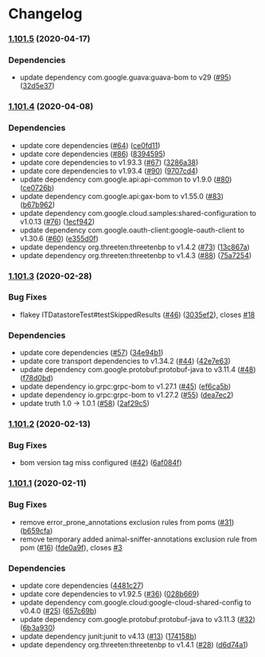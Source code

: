 # Changelog

### [1.101.5](https://www.github.com/googleapis/java-datastore/compare/v1.101.4...v1.101.5) (2020-04-17)


### Dependencies

* update dependency com.google.guava:guava-bom to v29 ([#95](https://www.github.com/googleapis/java-datastore/issues/95)) ([32d5e37](https://www.github.com/googleapis/java-datastore/commit/32d5e37f244969ba980cd94a8eaa8165b368ebc6))

### [1.101.4](https://www.github.com/googleapis/java-datastore/compare/v1.101.3...v1.101.4) (2020-04-08)


### Dependencies

* update core dependencies ([#64](https://www.github.com/googleapis/java-datastore/issues/64)) ([ce0fd11](https://www.github.com/googleapis/java-datastore/commit/ce0fd116dbc5de69ae4526d95cd8014eaf2da1a0))
* update core dependencies ([#86](https://www.github.com/googleapis/java-datastore/issues/86)) ([8394595](https://www.github.com/googleapis/java-datastore/commit/83945955b6bc6f915d321d190a2b6349fa52b597))
* update core dependencies to v1.93.3 ([#67](https://www.github.com/googleapis/java-datastore/issues/67)) ([3286a38](https://www.github.com/googleapis/java-datastore/commit/3286a38b3f4176f0b83a9a4230fba2c431c86047))
* update core dependencies to v1.93.4 ([#90](https://www.github.com/googleapis/java-datastore/issues/90)) ([9707cd4](https://www.github.com/googleapis/java-datastore/commit/9707cd41ac0b43bee048bb2386ab2484ced0e57b))
* update dependency com.google.api:api-common to v1.9.0 ([#80](https://www.github.com/googleapis/java-datastore/issues/80)) ([ce0726b](https://www.github.com/googleapis/java-datastore/commit/ce0726ba9ded67f48c4c11403f4f59b0dc30a5b7))
* update dependency com.google.api:gax-bom to v1.55.0 ([#83](https://www.github.com/googleapis/java-datastore/issues/83)) ([b67b962](https://www.github.com/googleapis/java-datastore/commit/b67b962d0883433ae9aea909886aa5b5d988e78c))
* update dependency com.google.cloud.samples:shared-configuration to v1.0.13 ([#76](https://www.github.com/googleapis/java-datastore/issues/76)) ([1ecf942](https://www.github.com/googleapis/java-datastore/commit/1ecf942228f963b947732381e44b0a25a4d24d6b))
* update dependency com.google.oauth-client:google-oauth-client to v1.30.6 ([#60](https://www.github.com/googleapis/java-datastore/issues/60)) ([e355d0f](https://www.github.com/googleapis/java-datastore/commit/e355d0f8ac86601099d8d3570f786d5a3880b968))
* update dependency org.threeten:threetenbp to v1.4.2 ([#73](https://www.github.com/googleapis/java-datastore/issues/73)) ([13c867a](https://www.github.com/googleapis/java-datastore/commit/13c867a4135ae024d0eb6af602ee50daf8ad30ff))
* update dependency org.threeten:threetenbp to v1.4.3 ([#88](https://www.github.com/googleapis/java-datastore/issues/88)) ([75a7254](https://www.github.com/googleapis/java-datastore/commit/75a7254a65e1d97a7bc8fae0f812ffebea060b60))

### [1.101.3](https://www.github.com/googleapis/java-datastore/compare/v1.101.2...v1.101.3) (2020-02-28)


### Bug Fixes

* flakey ITDatastoreTest#testSkippedResults ([#46](https://www.github.com/googleapis/java-datastore/issues/46)) ([3035ef2](https://www.github.com/googleapis/java-datastore/commit/3035ef2b6bf659bc847c4cf0a963a1f3badd68c7)), closes [#18](https://www.github.com/googleapis/java-datastore/issues/18)


### Dependencies

* update core dependencies ([#57](https://www.github.com/googleapis/java-datastore/issues/57)) ([34e94b1](https://www.github.com/googleapis/java-datastore/commit/34e94b15c670aea011503e8b6835301959ac0152))
* update core transport dependencies to v1.34.2 ([#44](https://www.github.com/googleapis/java-datastore/issues/44)) ([42e7e63](https://www.github.com/googleapis/java-datastore/commit/42e7e6349ac9a6ae9134f2bd1149a50f498a917e))
* update dependency com.google.protobuf:protobuf-java to v3.11.4 ([#48](https://www.github.com/googleapis/java-datastore/issues/48)) ([f78d0bd](https://www.github.com/googleapis/java-datastore/commit/f78d0bda15cce4e9639c582beab45a58d19d2a38))
* update dependency io.grpc:grpc-bom to v1.27.1 ([#45](https://www.github.com/googleapis/java-datastore/issues/45)) ([ef6ca5b](https://www.github.com/googleapis/java-datastore/commit/ef6ca5bb0dc7311253980d5bbef2d88a510d85cc))
* update dependency io.grpc:grpc-bom to v1.27.2 ([#55](https://www.github.com/googleapis/java-datastore/issues/55)) ([dea7ec2](https://www.github.com/googleapis/java-datastore/commit/dea7ec20c603be9890f06a78fa17396299232a20))
* update truth 1.0 -> 1.0.1 ([#58](https://www.github.com/googleapis/java-datastore/issues/58)) ([2af29c5](https://www.github.com/googleapis/java-datastore/commit/2af29c5c5fb13921f79e6b8b68fff0c82be29402))

### [1.101.2](https://www.github.com/googleapis/java-datastore/compare/v1.101.1...v1.101.2) (2020-02-13)


### Bug Fixes

* bom version tag miss configured ([#42](https://www.github.com/googleapis/java-datastore/issues/42)) ([6af084f](https://www.github.com/googleapis/java-datastore/commit/6af084face9afa7ee1fa8dec2a96419e7f4db706))

### [1.101.1](https://www.github.com/googleapis/java-datastore/compare/1.101.0...v1.101.1) (2020-02-11)


### Bug Fixes

* remove error_prone_annotations exclusion rules from poms ([#31](https://www.github.com/googleapis/java-datastore/issues/31)) ([b659cfa](https://www.github.com/googleapis/java-datastore/commit/b659cfa6992f6327b4b0d9f0414d51c4a70d8557))
* remove temporary added animal-sniffer-annotations exclusion rule from pom ([#16](https://www.github.com/googleapis/java-datastore/issues/16)) ([fde0a9f](https://www.github.com/googleapis/java-datastore/commit/fde0a9fcf38c74143b896a6e6b282047d7dadb6f)), closes [#3](https://www.github.com/googleapis/java-datastore/issues/3)


### Dependencies

* update core dependencies ([4481c27](https://www.github.com/googleapis/java-datastore/commit/4481c27e941b6ba17b69bc84ab4ae700d57ac92f))
* update core dependencies to v1.92.5 ([#36](https://www.github.com/googleapis/java-datastore/issues/36)) ([028b669](https://www.github.com/googleapis/java-datastore/commit/028b6690ba4b75aa0691f7b999792f333fea1d8d))
* update dependency com.google.cloud:google-cloud-shared-config to v0.4.0 ([#25](https://www.github.com/googleapis/java-datastore/issues/25)) ([657c69b](https://www.github.com/googleapis/java-datastore/commit/657c69bab7296c57575c24e96b208427e6791d1f))
* update dependency com.google.protobuf:protobuf-java to v3.11.3 ([#32](https://www.github.com/googleapis/java-datastore/issues/32)) ([6b3a930](https://www.github.com/googleapis/java-datastore/commit/6b3a930e0ed9c389ce5bedbf33dcd7a0a40227d3))
* update dependency junit:junit to v4.13 ([#13](https://www.github.com/googleapis/java-datastore/issues/13)) ([174158b](https://www.github.com/googleapis/java-datastore/commit/174158bac4fad21563fdd209b39e377c48bd8efe))
* update dependency org.threeten:threetenbp to v1.4.1 ([#28](https://www.github.com/googleapis/java-datastore/issues/28)) ([d6d74a1](https://www.github.com/googleapis/java-datastore/commit/d6d74a19e735e55ccf84dc5f0961f44cd71fc183))
